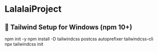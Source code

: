# LalalaiProject
## 🚀 Tailwind Setup for Windows (npm 10+)
npm init -y
npm install -D tailwindcss postcss autoprefixer tailwindcss-cli
npx tailwindcss init